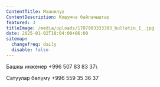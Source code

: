 ```yaml
---
ContentTitle: Маанилүү
ContentDescription: Кошумча байланыштар
featured: 3
titleImage: /media/uploads/1707983333393_bulletin_1_.jpg
date: 2025-01-02T18:04:00+06:00
sitemap:
  changefreq: daily
  disable: false
---
```


Башкы инженер +996 507 83 83 37\

Сатуулар бөлүмү +996 559 35 36 37
